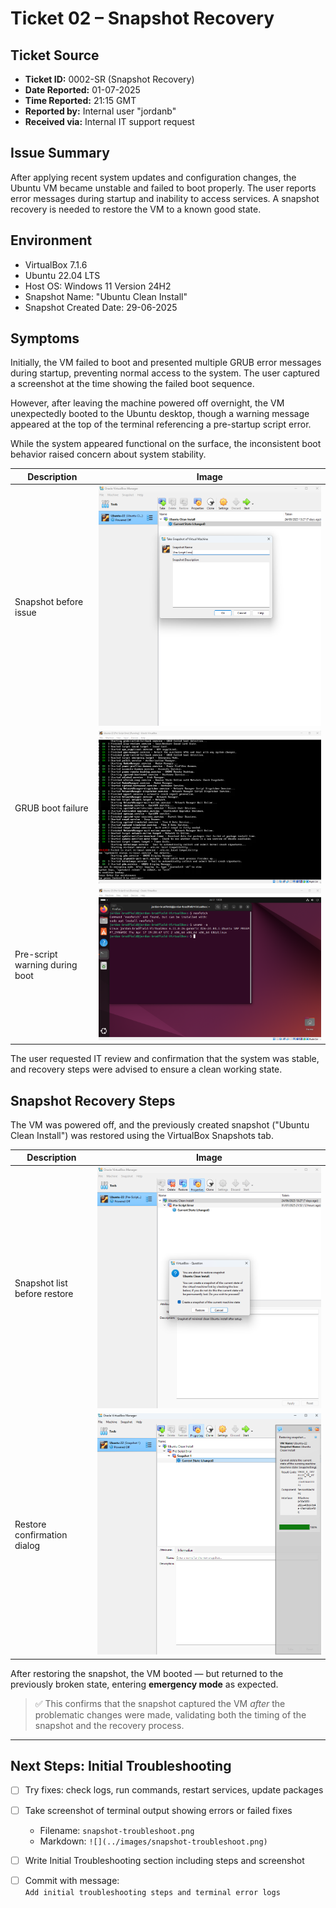 # Ticket 02 – Snapshot Recovery

## Ticket Source
- **Ticket ID:** 0002-SR (Snapshot Recovery)
- **Date Reported:** 01-07-2025
- **Time Reported:** 21:15 GMT
- **Reported by:** Internal user "jordanb"
- **Received via:** Internal IT support request

## Issue Summary
After applying recent system updates and configuration changes, the Ubuntu VM became unstable and failed to boot properly. The user reports error messages during startup and inability to access services. A snapshot recovery is needed to restore the VM to a known good state.

## Environment
- VirtualBox 7.1.6
- Ubuntu 22.04 LTS
- Host OS: Windows 11 Version 24H2
- Snapshot Name: "Ubuntu Clean Install"
- Snapshot Created Date: 29-06-2025

## Symptoms

Initially, the VM failed to boot and presented multiple GRUB error messages during startup, preventing normal access to the system. The user captured a screenshot at the time showing the failed boot sequence.

However, after leaving the machine powered off overnight, the VM unexpectedly booted to the Ubuntu desktop, though a warning message appeared at the top of the terminal referencing a pre-startup script error.

While the system appeared functional on the surface, the inconsistent boot behavior raised concern about system stability.

| Description                     | Image                                 |
|---------------------------------|----------------------------------------|
| Snapshot before issue           | ![](../images/snapshot-before.png)     |
| GRUB boot failure               | ![](../images/grub-boot-error.png)     |
| Pre-script warning during boot  | ![](../images/pre-script-error.png)   |

The user requested IT review and confirmation that the system was stable, and recovery steps were advised to ensure a clean working state.

## Snapshot Recovery Steps

The VM was powered off, and the previously created snapshot ("Ubuntu Clean Install") was restored using the VirtualBox Snapshots tab.

| Description                  | Image                                         |
|------------------------------|-----------------------------------------------|
| Snapshot list before restore | ![](../images/snapshot-restore-before.png)    |
| Restore confirmation dialog  | ![](../images/snapshot-restore-confirm.png)   |

After restoring the snapshot, the VM booted — but returned to the previously broken state, entering **emergency mode** as expected.

> ✅ This confirms that the snapshot captured the VM *after* the problematic changes were made, validating both the timing of the snapshot and the recovery process.

---

## Next Steps: Initial Troubleshooting

* [ ] Try fixes: check logs, run commands, restart services, update packages  
* [ ] Take screenshot of terminal output showing errors or failed fixes

  * Filename: `snapshot-troubleshoot.png`  
  * Markdown: `![](../images/snapshot-troubleshoot.png)`

* [ ] Write Initial Troubleshooting section including steps and screenshot  
* [ ] Commit with message:  
  `Add initial troubleshooting steps and terminal error logs`

